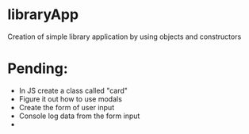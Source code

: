 # libraryApp
Creation of simple library application by using objects and constructors

# Pending:
- In JS create a class called "card" 
- Figure it out how to use modals
- Create the form of user input
- Console log data from the form input
- 